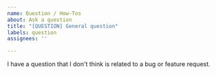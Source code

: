 ```yaml
---
name: Question / How-Tos
about: Ask a question
title: "[QUESTION] General question"
labels: question
assignees: ''

---
```


I have a question that I don't think is related to a bug or feature request. 

<Describe your question>
